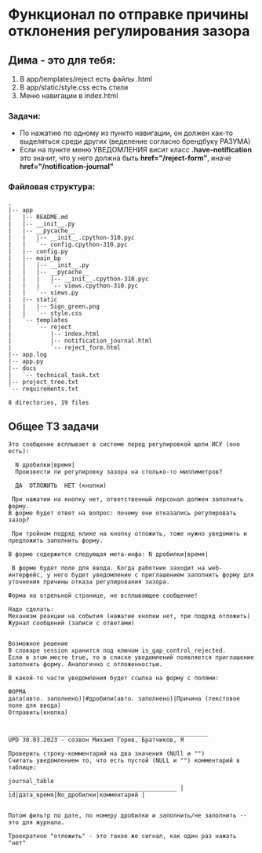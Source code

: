 # Функционал по отправке причины отклонения регулирования зазора 

## Дима - это для тебя:
1. В app/templates/reject есть файлы .html
2. В app/static/style.css есть стили
3. Меню навигации в index.html

### Задачи:
- По нажатию по одному из пункто навигации, он должен как-то выделяться среди других (веделение согласно брендбуку РАЗУМА)
- Если на пункте меню УВЕДОМЛЕНИЯ висит класс **.have-notification** это значит, что у него должна быть **href="/reject-form"**, иначе **href="/notification-journal"**

### Файловая структура:

    .
    |-- app
    |   |-- README.md
    |   |-- __init__.py
    |   |-- __pycache__
    |   |   |-- __init__.cpython-310.pyc
    |   |   `-- config.cpython-310.pyc
    |   |-- config.py
    |   |-- main_bp
    |   |   |-- __init__.py
    |   |   |-- __pycache__
    |   |   |   |-- __init__.cpython-310.pyc
    |   |   |   `-- views.cpython-310.pyc
    |   |   `-- views.py
    |   |-- static
    |   |   |-- Sign_green.png
    |   |   `-- style.css
    |   `-- templates
    |       `-- reject
    |           |-- index.html
    |           |-- notification_journal.html
    |           `-- reject_form.html
    |-- app.log
    |-- app.py
    |-- docs
    |   `-- technical_task.txt
    |-- project_tree.txt
    `-- requirements.txt

    8 directories, 19 files



## Общее ТЗ задачи

    Это сообщение всплывает в системе перед регулировкой щели ИСУ (оно есть):

      N дробилки|время|
      Произвести ли регулировку зазора на столько-то миллиметров?

      ДА  ОТЛОЖИТЬ  НЕТ (кнопки)

     При нажатии на кнопку нет, ответственный персонал должен заполнить форму.
    В форме будет ответ на вопрос: почему они отказались регулировать зазор?

     При тройном подряд клике на кнопку отложить, тоже нужно уведомить и предложить заполнить форму.

    В форме содержится следующая мета-инфа: N дробилки|время|

     В форме будет поле для ввода. Когда работник заходит на web-интерфейс, у него будет уведомление с приглашением заполнить форму для уточнения причины отказа регулирования зазора. 

    Форма на отдельной странице, не всплывающее сообщение!

    Надо сделать:
    Механизм реакции на события (нажатие кнопки нет, три подряд отложить)
    Журнал сообщений (записи с ответами)


    Возможное решение
    В словаре session хранится под ключом is_gap_control_rejected.
    Если в этом месте true, то в списке уведомлений появляется приглашение заполнить форму. Аналогично с отложенностью.

    В какой-то части уведомления будет ссылка на форму с полями:

    ФОРМА
    дата(авто. заполнено)|#дробили(авто. заполнено)|Причина (текстовое поле для ввода)
    Отправить(кнопка)


    _________________________________________________________
    UPD 30.03.2023 - созвон Михаил Горев, Братчиков, Я

    Проверить строку-комментарий на два значения (NUll и "")
    Считать уведомлением то, что есть пустой (NULL и "") комментарий в таблице:

    journal_table
    ________________________________________________ |
    id|дата_время|No_дробилки|комментарий |


    Потом фильтр по дате, по номеру дробилки и заполнить/не заполнить -- это для журнала. 

    Троекратное "отложить" - это такое же сигнал, как один раз нажать "нет"

